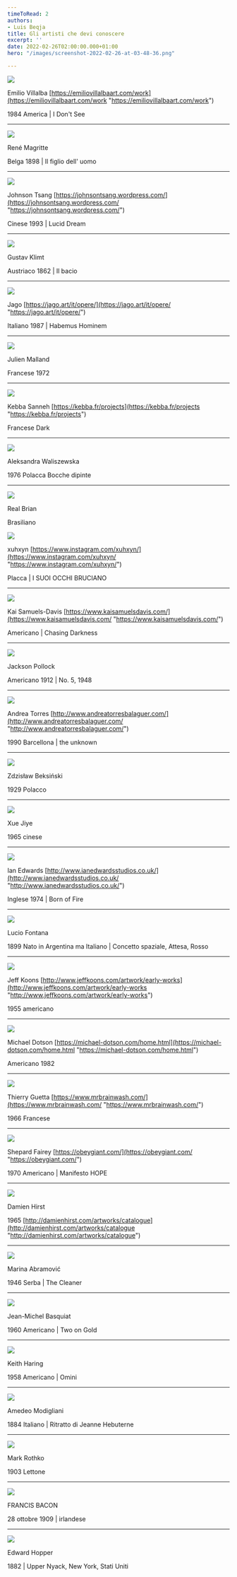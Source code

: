 ```yaml
---
timeToRead: 2
authors:
- Luis Beqja
title: Gli artisti che devi conoscere
excerpt: ''
date: 2022-02-26T02:00:00.000+01:00
hero: "/images/screenshot-2022-02-26-at-03-48-36.png"

---
```

![](/images/emilio-villalba.jpg)

Emilio Villalba [https://emiliovillalbaart.com/work](https://emiliovillalbaart.com/work "https://emiliovillalbaart.com/work")

1984 America | I Don't See

***

![](/images/magritte.jpeg)

René Magritte

Belga 1898 | Il figlio dell' uomo

***

![](/images/johnson-tsang-5.jpg)

Johnson Tsang [https://johnsontsang.wordpress.com/](https://johnsontsang.wordpress.com/ "https://johnsontsang.wordpress.com/")

Cinese 1993 | Lucid Dream

***

![](/images/klimt.jpg)

Gustav Klimt

Austriaco 1862 | Il bacio

***

![](/images/jago.jpg)

Jago [https://jago.art/it/opere/](https://jago.art/it/opere/ "https://jago.art/it/opere/")

Italiano 1987 | Habemus Hominem

***

![](/images/street-art-seth-globepainter-julien-malland-45__880.jpg)

Julien Malland

Francese 1972

***

![](/images/8e7b10c52d18b7027fe1bc6d0bcbd845.jpg)

Kebba Sanneh [https://kebba.fr/projects](https://kebba.fr/projects "https://kebba.fr/projects")

Francese Dark

***

![](/images/9a47e9b5e1c8f5bda087cbadb300ee8e.jpg)

Aleksandra Waliszewska

1976 Polacca Bocche dipinte

***

![](/images/1b10b703b970e587e4601cc6e6f7b24b.jpg)

Real Brian

Brasiliano

![](/images/whatsapp_image_2020-11-02_at_23-03-41.jpeg)

xuhxyn [https://www.instagram.com/xuhxyn/](https://www.instagram.com/xuhxyn/ "https://www.instagram.com/xuhxyn/")

Placca | I SUOI OCCHI BRUCIANO

***

![](/images/chasingdarkness.jpg)

Kai Samuels-Davis [https://www.kaisamuelsdavis.com/](https://www.kaisamuelsdavis.com/ "https://www.kaisamuelsdavis.com/")

Americano | Chasing Darkness

***

![](/images/no-5-1948-jackson-pollock.jpg)

Jackson Pollock

Americano 1912 | No. 5, 1948

***

![](/images/selfgoldenbrushsmall2.jpg)

Andrea Torres [http://www.andreatorresbalaguer.com/](http://www.andreatorresbalaguer.com/ "http://www.andreatorresbalaguer.com/")

1990 Barcellona | the unknown

***

![](/images/zdzisc582aw-beksic584ski-11.jpg)

Zdzisław Beksiński

1929 Polacco

***

![](/images/8.jpg)

Xue Jiye

1965 cinese

***

![](/images/born-of-fire-black-and-gold-sculptor-ian-edwards-contemporary-bronze-sculpture-portrait.jpg)

Ian Edwards [http://www.ianedwardsstudios.co.uk/](http://www.ianedwardsstudios.co.uk/ "http://www.ianedwardsstudios.co.uk/")

Inglese 1974 | Born of Fire

***

![](/images/0ad2fb283c54e3d104de1e2a8b367090j.jpg)

Lucio Fontana

1899 Nato in Argentina ma Italiano | Concetto spaziale, Attesa, Rosso

***

![](/images/jeff_koons_00-17.jpg)

Jeff Koons [http://www.jeffkoons.com/artwork/early-works](http://www.jeffkoons.com/artwork/early-works "http://www.jeffkoons.com/artwork/early-works")

1955 americano

***

![](/images/ny2014_dotson_michael_08.jpg)

Michael Dotson [https://michael-dotson.com/home.html](https://michael-dotson.com/home.html "https://michael-dotson.com/home.html")

Americano 1982

***

![](/images/mm_0919_cal_brainwash_works_well_together-1024x508.jpg)

Thierry Guetta [https://www.mrbrainwash.com/](https://www.mrbrainwash.com/ "https://www.mrbrainwash.com/")

1966 Francese

***

![](/images/120316-sd.jpg)

Shepard Fairey [https://obeygiant.com/](https://obeygiant.com/ "https://obeygiant.com/")

1970 Americano | Manifesto HOPE

***

![](/images/damien-hirst-shark2.jpg)

Damien Hirst

1965 [http://damienhirst.com/artworks/catalogue](http://damienhirst.com/artworks/catalogue "http://damienhirst.com/artworks/catalogue")

***

![](/images/121234.jpg)

Marina Abramović

1946 Serba | The Cleaner

***

![](/images/xl_basquiat_01141_168-169.jpg)

Jean-Michel Basquiat

1960 Americano | Two on Gold

***

![](/images/5037636e65dce63316f6f54c71303109.png)

Keith Haring

1958 Americano | Omini

***

![](/images/modigliani-jeanne-hebuterne.jpg)

Amedeo Modigliani

1884 Italiano | Ritratto di Jeanne Hebuterne

***

![](/images/fonte-markrothko-org_-796x1030.jpg)

Mark Rothko

1903 Lettone

***

![](/images/9048f6c6-7173-4d8a-80a2-491535b8431b_679n10069_b5mt5_df.jpg)

FRANCIS BACON

28 ottobre 1909 | irlandese

***

![](/images/edward-hopper-nighthawks-1942-the-art-institute-of-chicago.jpg)

Edward Hopper

1882 | Upper Nyack, New York, Stati Uniti
